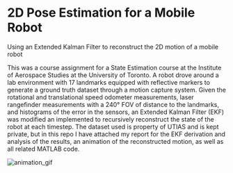 # 2D Pose Estimation for a Mobile Robot
Using an Extended Kalman Filter to reconstruct the 2D motion of a mobile robot

This was a course assignment for a State Estimation course at the Institute of Aerospace Studies at the University of Toronto. A robot drove around a lab environment with 17 landmarks equipped with reflective markers to generate a ground truth dataset through a motion capture system. Given the rotational and translational speed odometer measurements, laser rangefinder measurements with a 240° FOV of distance to the landmarks, and histograms of the error in the sensors, an Extended Kalman Filter (EKF) was modified an implemented to recursively reconstruct the state of the robot at each timestep. The dataset used is property of UTIAS and is kept private, but in this repo I have attached my report for the EKF derivation and analysis of the results, an animation of the reconstructed motion, as well as all related MATLAB code.

![animation_gif](https://github.com/user-attachments/assets/1c86e763-7035-45d1-8d57-e686bcd04e6f)
